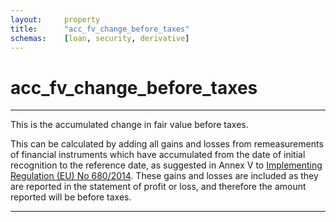 ```yaml
---
layout:     property
title:      "acc_fv_change_before_taxes"
schemas:    [loan, security, derivative]
---
```


# acc_fv_change_before_taxes

---

This is the accumulated change in fair value before taxes. 

This can be calculated by adding all gains and losses from remeasurements of financial instruments which have accumulated from the date of initial recognition to the reference date, as suggested in Annex V to [Implementing Regulation (EU) No 680/2014][680/2014]. These gains and losses are included as they are reported in the statement of profit or loss, and therefore the amount reported will be before taxes.  

---
[680/2014]: https://eur-lex.europa.eu/legal-content/en/TXT/PDF/?uri=OJ:L:2014:191:FULL&from=DE 
